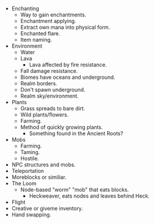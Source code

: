 * Enchanting
	* Way to gain enchantments.
	* Enchantment applying.
	* Extract own mana into physical form.
	* Enchanted flare.
	* Item naming.
* Environment
	* Water
	* Lava
		* Lava affected by fire resistance.
	* Fall damage resistance.
	* Biomes have oceans and underground.
	* Realm borders.
	* Don't spawn underground.
	* Realm sky/environment.
* Plants
	* Grass spreads to bare dirt.
	* Wild plants/flowers.
	* Farming.
	* Method of quickly growing plants.
		* Something found in the Ancient Roots?
* Mobs
	* Farming.
	* Taming.
	* Hostile.
* NPC structures and mobs.
* Teleportation
* Moreblocks or similiar.
* The Loom
	* Node-based "worm" "mob" that eats blocks.
		* Heckweaver, eats nodes and leaves behind Heck.
* Flight
* Creative or giveme inventory.
* Hand swapping.
